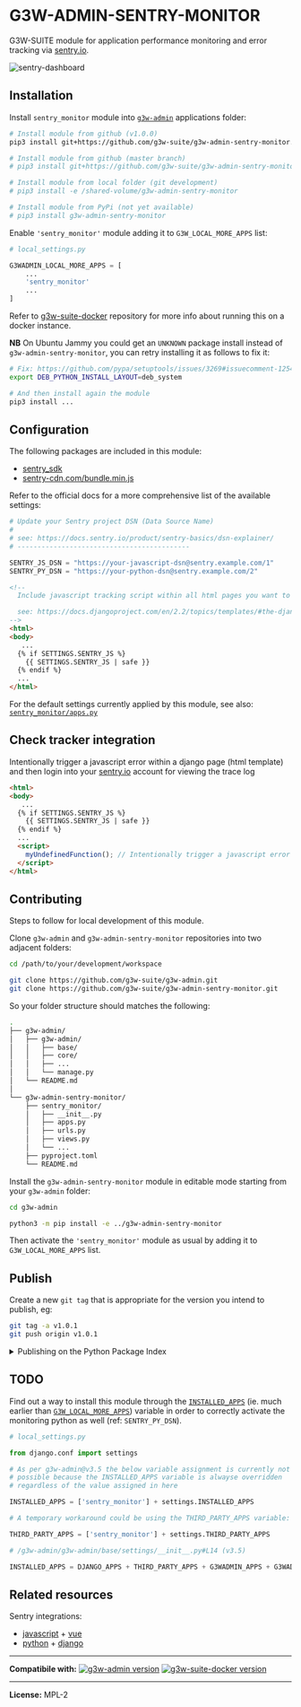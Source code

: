 # G3W-ADMIN-SENTRY-MONITOR

G3W-SUITE module for application performance monitoring and error tracking via [sentry.io](https://sentry.io/).

![sentry-dashboard](https://user-images.githubusercontent.com/9614886/213207306-f23be240-2af2-4ce1-8671-0bb1d102444f.png)

## Installation

Install `sentry_monitor` module into [`g3w-admin`](https://github.com/g3w-suite/g3w-admin/tree/v.3.5.x/g3w-admin) applications folder:

```sh
# Install module from github (v1.0.0)
pip3 install git+https://github.com/g3w-suite/g3w-admin-sentry-monitor.git@v1.0.0

# Install module from github (master branch)
# pip3 install git+https://github.com/g3w-suite/g3w-admin-sentry-monitor.git@master

# Install module from local folder (git development)
# pip3 install -e /shared-volume/g3w-admin-sentry-monitor

# Install module from PyPi (not yet available)
# pip3 install g3w-admin-sentry-monitor
```

Enable `'sentry_monitor'` module adding it to `G3W_LOCAL_MORE_APPS` list:

```py
# local_settings.py

G3WADMIN_LOCAL_MORE_APPS = [
    ...
    'sentry_monitor'
    ...
]
```

Refer to [g3w-suite-docker](https://github.com/g3w-suite/g3w-suite-docker) repository for more info about running this on a docker instance.

**NB** On Ubuntu Jammy you could get an `UNKNOWN` package install instead of `g3w-admin-sentry-monitor`, you can retry installing it as follows to fix it:

```sh
# Fix: https://github.com/pypa/setuptools/issues/3269#issuecomment-1254507377
export DEB_PYTHON_INSTALL_LAYOUT=deb_system

# And then install again the module
pip3 install ...
```

## Configuration

The following packages are included in this module:

- [sentry_sdk](https://pypi.org/project/sentry-sdk/)
- [sentry-cdn.com/bundle.min.js](https://docs.sentry.io/platforms/javascript/install/cdn/)

Refer to the official docs for a more comprehensive list of the available settings:

```py
# Update your Sentry project DSN (Data Source Name)
#
# see: https://docs.sentry.io/product/sentry-basics/dsn-explainer/
# -------------------------------------------

SENTRY_JS_DSN = "https://your-javascript-dsn@sentry.example.com/1"
SENTRY_PY_DSN = "https://your-python-dsn@sentry.example.com/2"
```

```html
<!--
  Include javascript tracking script within all html pages you want to monitor

  see: https://docs.djangoproject.com/en/2.2/topics/templates/#the-django-template-language
-->
<html>
<body>
   ...
  {% if SETTINGS.SENTRY_JS %}
    {{ SETTINGS.SENTRY_JS | safe }}
  {% endif %}
  ...
</html>
```

For the default settings currently applied by this module, see also: [`sentry_monitor/apps.py`](sentry_monitor/apps.py)

## Check tracker integration

Intentionally trigger a javascript error within a django page (html template) and then login into your [sentry.io](https://sentry.io/) account for viewing the trace log

```html
<html>
<body>
   ...
  {% if SETTINGS.SENTRY_JS %}
    {{ SETTINGS.SENTRY_JS | safe }}
  {% endif %}
  ...
  <script>
    myUndefinedFunction(); // Intentionally trigger a javascript error
  </script>
</html>
```

## Contributing

Steps to follow for local development of this module.

Clone `g3w-admin` and `g3w-admin-sentry-monitor` repositories into two adjacent folders:

```sh
cd /path/to/your/development/workspace

git clone https://github.com/g3w-suite/g3w-admin.git
git clone https://github.com/g3w-suite/g3w-admin-sentry-monitor.git
```

So your folder structure should matches the following:

```sh
.
├── g3w-admin/
│   ├── g3w-admin/
│   │   ├── base/
│   │   ├── core/
│   │   ├── ...
│   │   └── manage.py
│   └── README.md
│
└── g3w-admin-sentry-monitor/
    ├── sentry_monitor/
    │   ├── __init__.py
    │   ├── apps.py
    │   ├── urls.py
    │   ├── views.py
    │   └── ...
    ├── pyproject.toml
    └── README.md
```

Install the `g3w-admin-sentry-monitor` module in editable mode starting from your `g3w-admin` folder:

```sh
cd g3w-admin

python3 -m pip install -e ../g3w-admin-sentry-monitor
```

Then activate the `'sentry_monitor'` module as usual by adding it to `G3W_LOCAL_MORE_APPS` list.

## Publish

Create a new `git tag` that is appropriate for the version you intend to publish, eg:

```sh
git tag -a v1.0.1
git push origin v1.0.1
```

<details>
<summary> Publishing on the Python Package Index </summary>

Steps to follow when releasing a new software version on [PyPi](https://pypi.org/).

First make sure you have the latest versions of `pip`, `build` and `twine` installed:

```sh
python3 -m pip install --upgrade pip
python3 -m pip install --upgrade build
python3 -m pip install --upgrade twine
```

Build the `dist` folder starting from the same directory where `pyproject.toml` is located:

```sh
python3 -m build
```

Upload all to [PyPI](https://pypi.org/) and verify things look right:

```sh
twine upload dist/*
```

</details>

## TODO

Find out a way to install this module through the [`INSTALLED_APPS`](https://docs.djangoproject.com/en/2.2/ref/settings/#installed-apps) (ie. much earlier than [`G3W_LOCAL_MORE_APPS`](https://github.com/g3w-suite/g3w-admin/blob/537be844475043468fa0f792b33fe9cc88b76f31/g3w-admin/base/settings/__init__.py#L14)) variable in order to correctly activate the monitoring python as well (ref: `SENTRY_PY_DSN`).

```py
# local_settings.py

from django.conf import settings

# As per g3w-admin@v3.5 the below variable assignment is currently not
# possible because the INSTALLED_APPS variable is alwayse overridden 
# regardless of the value assigned in here

INSTALLED_APPS = ['sentry_monitor'] + settings.INSTALLED_APPS

# A temporary workaround could be using the THIRD_PARTY_APPS variable:

THIRD_PARTY_APPS = ['sentry_monitor'] + settings.THIRD_PARTY_APPS
```

```py
# /g3w-admin/g3w-admin/base/settings/__init__.py#L14 (v3.5)

INSTALLED_APPS = DJANGO_APPS + THIRD_PARTY_APPS + G3WADMIN_APPS + G3WADMIN_PROJECT_APPS
```


## Related resources

Sentry integrations:

- [javascript](https://docs.sentry.io/platforms/javascript) + [vue](https://docs.sentry.io/platforms/javascript/guides/vue/)
- [python](https://docs.sentry.io/platforms/python) + [django](https://docs.sentry.io/platforms/python/guides/django/)

---

**Compatibile with:**
[![g3w-admin version](https://img.shields.io/badge/g3w--admin-3.6-1EB300.svg?style=flat)](https://github.com/g3w-suite/g3w-admin/tree/v.3.6.x)
[![g3w-suite-docker version](https://img.shields.io/badge/g3w--suite--docker-3.6-1EB300.svg?style=flat)](https://github.com/g3w-suite/g3w-suite-docker/tree/v3.6.x)

---

**License:** MPL-2
